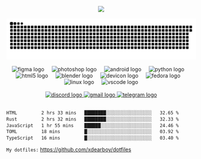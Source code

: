 <p align="center"><img src="https://reimaginedreadme-lilac.vercel.app/api/embed/xdearboy?panels=userstatistics,toplanguages,commitgraph,toprepositories"/></p>
<p align="center"><img src="https://raw.githubusercontent.com/xdearboy/xdearboy/output/github-contribution-grid-snake.svg"></p>



<div align="center">
  <img src="https://cdn.jsdelivr.net/gh/devicons/devicon/icons/figma/figma-original.svg" height="30" alt="figma logo"  />
  <img width="12" />
  <img src="https://cdn.jsdelivr.net/gh/devicons/devicon/icons/photoshop/photoshop-plain.svg" height="30" alt="photoshop logo"  />
  <img width="12" />
  <img src="https://cdn.jsdelivr.net/gh/devicons/devicon/icons/android/android-original.svg" height="30" alt="android logo"  />
  <img width="12" />
  <img src="https://cdn.jsdelivr.net/gh/devicons/devicon/icons/python/python-original.svg" height="30" alt="python logo"  />
  <img width="12" />
  <img src="https://cdn.jsdelivr.net/gh/devicons/devicon/icons/html5/html5-original.svg" height="30" alt="html5 logo"  />
  <img width="12" />
  <img src="https://cdn.jsdelivr.net/gh/devicons/devicon/icons/blender/blender-original.svg" height="30" alt="blender logo"  />
  <img width="12" />
  <img src="https://cdn.jsdelivr.net/gh/devicons/devicon/icons/devicon/devicon-original.svg" height="30" alt="devicon logo"  />
  <img width="12" />
  <img src="https://cdn.jsdelivr.net/gh/devicons/devicon/icons/fedora/fedora-original.svg" height="30" alt="fedora logo"  />
  <img width="12" />
  <img src="https://cdn.jsdelivr.net/gh/devicons/devicon/icons/linux/linux-original.svg" height="30" alt="linux logo"  />
  <img width="12" />
  <img src="https://cdn.jsdelivr.net/gh/devicons/devicon/icons/vscode/vscode-original.svg" height="30" alt="vscode logo"  />
</div>

<br />

<div align="center">
  <a href="fiuimwix" target="_blank">
    <img src="https://img.shields.io/static/v1?message=Discord&logo=discord&label=&color=7289DA&logoColor=white&labelColor=&style=for-the-badge" height="35" alt="discord logo"  />
  </a>
  <a href="mailto:arsd3v@garticrashers.ru" target="_blank">
    <img src="https://img.shields.io/static/v1?message=Gmail&logo=gmail&label=&color=D14836&logoColor=white&labelColor=&style=for-the-badge" height="35" alt="gmail logo"  />
  </a>
  <a href="https://t.me/contactfiuimwix_bot" target="_blank">
    <img src="https://img.shields.io/static/v1?message=Telegram&logo=telegram&label=&color=2CA5E0&logoColor=white&labelColor=&style=for-the-badge" height="35" alt="telegram logo"  />
  </a>
</div>

<br />

<!--START_SECTION:waka-->

```txt
HTML         2 hrs 33 mins   ████████░░░░░░░░░░░░░░░░░   32.65 %
Rust         2 hrs 32 mins   ████████░░░░░░░░░░░░░░░░░   32.33 %
JavaScript   1 hr 55 mins    ██████░░░░░░░░░░░░░░░░░░░   24.46 %
TOML         18 mins         █░░░░░░░░░░░░░░░░░░░░░░░░   03.92 %
TypeScript   16 mins         █░░░░░░░░░░░░░░░░░░░░░░░░   03.40 %
```

<!--END_SECTION:waka-->

```My dotfiles:``` https://github.com/xdearboy/dotfiles

